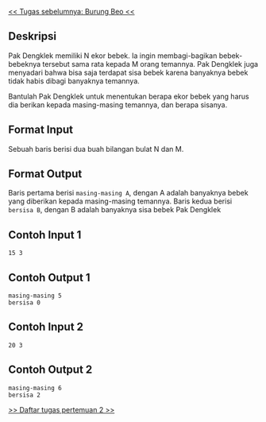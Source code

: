 [&lt;&lt; Tugas sebelumnya: Burung Beo &lt;&lt;](1.2-BurungBeo.md)

## Deskripsi

Pak Dengklek memiliki N ekor bebek. Ia ingin membagi-bagikan bebek-bebeknya tersebut sama rata kepada M orang temannya. Pak Dengklek juga menyadari bahwa bisa saja terdapat sisa bebek karena banyaknya bebek tidak habis dibagi banyaknya temannya.

Bantulah Pak Dengklek untuk menentukan berapa ekor bebek yang harus dia berikan kepada masing-masing temannya, dan berapa sisanya.

## Format Input

Sebuah baris berisi dua buah bilangan bulat N dan M.

## Format Output

Baris pertama berisi `masing-masing A`, dengan A adalah banyaknya bebek yang diberikan kepada masing-masing temannya. Baris kedua berisi `bersisa B`, dengan B adalah banyaknya sisa bebek Pak Dengklek

## Contoh Input 1

```
15 3
```

## Contoh Output 1

```
masing-masing 5
bersisa 0
```

## Contoh Input 2

```
20 3
```

## Contoh Output 2

```
masing-masing 6
bersisa 2
```

[>> Daftar tugas pertemuan 2 >>](./)
